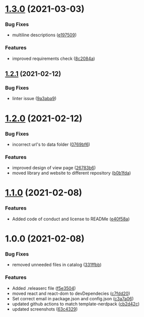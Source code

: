 # [1.3.0](https://github.com/newrelic/nr1-quickstarts/compare/v1.2.1...v1.3.0) (2021-03-03)


### Bug Fixes

* multiline descriptions ([e197509](https://github.com/newrelic/nr1-quickstarts/commit/e19750974691b8f8d0c502fce6e50d04e7afaaab))


### Features

* improved requirements check ([8c2084a](https://github.com/newrelic/nr1-quickstarts/commit/8c2084a5e6d9efffb97b0f943e5a58a8c859a3b1))

## [1.2.1](https://github.com/newrelic/nr1-quickstarts/compare/v1.2.0...v1.2.1) (2021-02-12)


### Bug Fixes

* linter issue ([9a3aba9](https://github.com/newrelic/nr1-quickstarts/commit/9a3aba9d8b504a6e56565f11ca51409e5878ca3f))

# [1.2.0](https://github.com/newrelic/nr1-quickstarts/compare/v1.1.0...v1.2.0) (2021-02-12)


### Bug Fixes

* incorrect url's to data folder ([0769bf6](https://github.com/newrelic/nr1-quickstarts/commit/0769bf6ec2741934dba97f8f42a846eb9612f7bd))


### Features

* improved design of view page ([26783b6](https://github.com/newrelic/nr1-quickstarts/commit/26783b6b32573891d5f976b044d73b7f794d12b1))
* moved library and website to different repository ([b0b1fda](https://github.com/newrelic/nr1-quickstarts/commit/b0b1fda5af35f4ecda3a8dd43d9ac4b2c3b752c6))

# [1.1.0](https://github.com/newrelic/nr1-quickstarts/compare/v1.0.0...v1.1.0) (2021-02-08)


### Features

* Added code of conduct and license to READMe ([e40f58a](https://github.com/newrelic/nr1-quickstarts/commit/e40f58afb33a909f46ec74c4292cb46f5caf6a32))

# 1.0.0 (2021-02-08)


### Bug Fixes

* removed unneeded files in catalog ([331ffbb](https://github.com/newrelic/nr1-quickstarts/commit/331ffbb5f0339bc113531db118ceec0b44d29c7b))


### Features

* Added .releaserc file ([f5e3504](https://github.com/newrelic/nr1-quickstarts/commit/f5e3504036bfed350dc51d9bdd1a535fbba04109))
* moved react and react-dom to devDependecies ([c7fdd20](https://github.com/newrelic/nr1-quickstarts/commit/c7fdd205917c66be534f7df1152f06a2eb43d7b2))
* Set correct email in package.json and config.json ([c3a7a06](https://github.com/newrelic/nr1-quickstarts/commit/c3a7a06c75d7250d09ef4bbe431145ae2716d391))
* updated github actions to match template-nerdpack ([cb2d42c](https://github.com/newrelic/nr1-quickstarts/commit/cb2d42cca8f68ccf0f6a12afee0d0b93cfeadfe2))
* updated screenshots ([63c4329](https://github.com/newrelic/nr1-quickstarts/commit/63c4329f491ede67addc183d6b55f3e166af4fe2))
